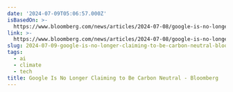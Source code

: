 ```yaml
---
date: '2024-07-09T05:06:57.000Z'
isBasedOn: >-
  https://www.bloomberg.com/news/articles/2024-07-08/google-is-no-longer-claiming-to-be-carbon-neutral
link: >-
  https://www.bloomberg.com/news/articles/2024-07-08/google-is-no-longer-claiming-to-be-carbon-neutral
slug: 2024-07-09-google-is-no-longer-claiming-to-be-carbon-neutral-bloomberg
tags:
  - ai
  - climate
  - tech
title: Google Is No Longer Claiming to Be Carbon Neutral - Bloomberg
---
```

 

